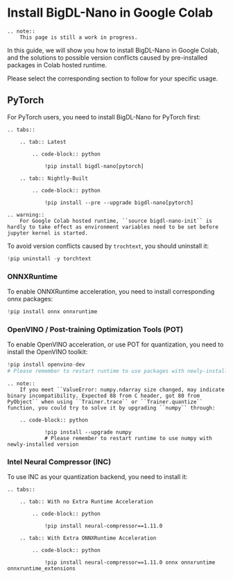 # Install BigDL-Nano in Google Colab

```eval_rst
.. note::
    This page is still a work in progress.
```

In this guide, we will show you how to install BigDL-Nano in Google Colab, and the solutions to possible version conflicts caused by pre-installed packages in Colab hosted runtime.

Please select the corresponding section to follow for your specific usage. 

## PyTorch
For PyTorch users, you need to install BigDL-Nano for PyTorch first:

```eval_rst
.. tabs::

    .. tab:: Latest

        .. code-block:: python

            !pip install bigdl-nano[pytorch]

    .. tab:: Nightly-Built

        .. code-block:: python

            !pip install --pre --upgrade bigdl-nano[pytorch]
```

```eval_rst
.. warning::
    For Google Colab hosted runtime, ``source bigdl-nano-init`` is hardly to take effect as environment variables need to be set before jupyter kernel is started.
```

To avoid version conflicts caused by `trochtext`, you should uninstall it:

```python
!pip uninstall -y torchtext
```

### ONNXRuntime
To enable ONNXRuntime acceleration, you need to install corresponding onnx packages:

```python
!pip install onnx onnxruntime
```

### OpenVINO / Post-training Optimization Tools (POT)
To enable OpenVINO acceleration, or use POT for quantization, you need to install the OpenVINO toolkit:

```python
!pip install openvino-dev
# Please remember to restart runtime to use packages with newly-installed version
```

```eval_rst
.. note::
    If you meet ``ValueError: numpy.ndarray size changed, may indicate binary incompatibility. Expected 88 from C header, got 80 from PyObject`` when using ``Trainer.trace`` or ``Trainer.quantize`` function, you could try to solve it by upgrading ``numpy`` through:
    
    .. code-block:: python

            !pip install --upgrade numpy
            # Please remember to restart runtime to use numpy with newly-installed version
```

### Intel Neural Compressor (INC)
To use INC as your quantization backend, you need to install it:

```eval_rst
.. tabs::

    .. tab:: With no Extra Runtime Acceleration

        .. code-block:: python

            !pip install neural-compressor==1.11.0

    .. tab:: With Extra ONNXRuntime Acceleration

        .. code-block:: python

            !pip install neural-compressor==1.11.0 onnx onnxruntime onnxruntime_extensions
```